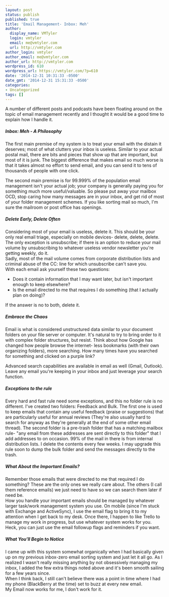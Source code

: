 ```yaml
---
layout: post
status: publish
published: true
title: 'Email Management- Inbox: Meh'
author:
  display_name: VMTyler
  login: vmtyler
  email: me@vmtyler.com
  url: http://vmtyler.com
author_login: vmtyler
author_email: me@vmtyler.com
author_url: http://vmtyler.com
wordpress_id: 610
wordpress_url: https://vmtyler.com/?p=610
date: '2014-12-31 10:31:33 -0500'
date_gmt: '2014-12-31 15:31:33 -0500'
categories:
- Uncategorized
tags: []
---
```

<p>A number of different posts and podcasts have been floating around on the topic of email management recently and I thought it would be a good time to explain how I handle it.</p>
<h5>Inbox: Meh - A Philosophy</h5>
<p>The first main premise of my system is to treat your email with the distain it deserves; most of what clutters your inbox is useless. Similar to your actual postal mail, there are bits and pieces that show up that are important, but most of it is junk. The biggest difference that makes email so much worse is that it takes almost no effort to send email, and you can send it to tens of thousands of people with one click.</p>
<p>The second main premise is for 99.999% of the population email management isn't your actual job; your company is generally paying you for something much more useful/valuable. So please put away your mailbox OCD, stop caring how many messages are in your inbox, and get rid of most of your folder management schemes. If you like sorting mail so much, I'm sure the mailroom or post office has openings.</p>
<!--more-->
<h5>Delete Early, Delete Often</h5>
<p>Considering most of your email is useless, delete it. This should be your only real email triage, especially on mobile devices- delete, delete, delete. The only exception is unsubscribe; if there is an option to reduce your mail volume by unsubscribing to whatever useless vendor newsletter you're getting weekly, do it.<br />
Sadly, most of the mail volume comes from corporate distribution lists and criminal abuse of the CC: line for which unsubscribe can't save you.<br />
With each email ask yourself these two questions:</p>
<ul>
<li>Does it contain information that I may want later, but isn't important enough to keep elsewhere?</li>
<li>Is the email directed to me that requires I do something (that I actually plan on doing)?</li>
</ul>
<p>If the answer is no to both, delete it.</p>
<h5>Embrace the Chaos</h5>
<p>Email is what is considered unstructured data similar to your document folders on your file server or computer. It's natural to try to bring order to it with complex folder structures, but resist. Think about how Google has changed how people browse the internet- less bookmarks (with their own organizing folders), more searching. How many times have you searched for something and clicked on a purple link?</p>
<p>Advanced search capabilities are available in email as well (Gmail, Outlook). Leave any email you're keeping in your inbox and just leverage your search function.</p>
<h5>Exceptions to the rule</h5>
<p>Every hard and fast rule need some exceptions, and this no folder rule is no different. I've created two folders: Feedback and Bulk. The first one is used to keep emails that contain any useful feedback (praise or suggestions) that are particularly useful for annual reviews (They're also usually hard to search for anyway as they're generally at the end of some other email thread). The second folder is a pre-trash folder that has a matching mailbox rule- "any email from these addresses are sent directly to this folder" that I add addresses to on occasion. 99% of the mail in there is from internal distribution lists. I delete the contents every few weeks. I may upgrade this rule soon to dump the bulk folder and send the messages directly to the trash.</p>
<h5>What About the Important Emails?</h5>
<p>Remember those emails that were directed to me that required I do something? These are the only ones we really care about. The others (I call them reference emails) we just need to have so we can search them later if need be.<br />
How you handle your important emails should be managed by whatever larger task/work management system you use. On mobile (since I'm stuck with Exchange and ActiveSync), I use the email flag to bring it to my attention when I get back to my desk. Once there, I happen to like Trello to manage my work in progress, but use whatever system works for you. Heck, you can just use the email followup flags and reminders if you want.</p>
<h5>What You'll Begin to Notice</h5>
<p>I came up with this system somewhat organically when I had basically given up on my previous inbox-zero email sorting system and just let it all go. As I realized I wasn't really missing anything by not obsessively managing my inbox, I added the few extra things noted above and it's been smooth sailing for a few years since.<br />
When I think back, I still can't believe there was a point in time where I had my phone (BlackBerry at the time) set to buzz at every new email.<br />
My Email now works for me, I don't work for it.</p>
